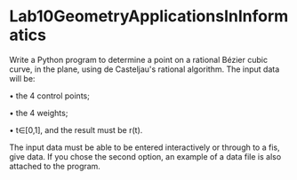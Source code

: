 # Lab10GeometryApplicationsInInformatics

Write a Python program to determine a point on a rational Bézier cubic curve, in the plane, using de Casteljau's rational algorithm.
The input data will be:

• the 4 control points;

• the 4 weights;

• t∈[0,1], and the result must be r(t).

The input data must be able to be entered interactively or through to a fis, give data. If you chose the second option, an example of a data file is also attached to the program.
